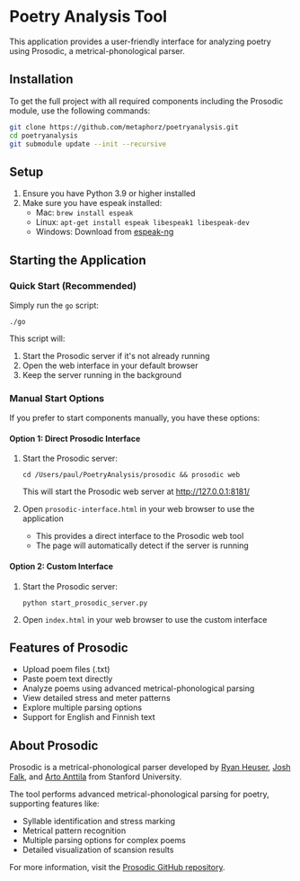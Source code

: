 # Poetry Analysis Tool

This application provides a user-friendly interface for analyzing poetry using Prosodic, a metrical-phonological parser.

## Installation

To get the full project with all required components including the Prosodic module, use the following commands:

```bash
git clone https://github.com/metaphorz/poetryanalysis.git
cd poetryanalysis
git submodule update --init --recursive
```

## Setup

1. Ensure you have Python 3.9 or higher installed
2. Make sure you have espeak installed:
   - Mac: `brew install espeak`
   - Linux: `apt-get install espeak libespeak1 libespeak-dev`
   - Windows: Download from [espeak-ng](https://github.com/espeak-ng/espeak-ng/releases/latest)

## Starting the Application

### Quick Start (Recommended)

Simply run the `go` script:

```
./go
```

This script will:
1. Start the Prosodic server if it's not already running
2. Open the web interface in your default browser
3. Keep the server running in the background

### Manual Start Options

If you prefer to start components manually, you have these options:

#### Option 1: Direct Prosodic Interface

1. Start the Prosodic server:
   ```
   cd /Users/paul/PoetryAnalysis/prosodic && prosodic web
   ```
   
   This will start the Prosodic web server at http://127.0.0.1:8181/

2. Open `prosodic-interface.html` in your web browser to use the application
   - This provides a direct interface to the Prosodic web tool
   - The page will automatically detect if the server is running

#### Option 2: Custom Interface

1. Start the Prosodic server:
   ```
   python start_prosodic_server.py
   ```
   
2. Open `index.html` in your web browser to use the custom interface

## Features of Prosodic

- Upload poem files (.txt)
- Paste poem text directly
- Analyze poems using advanced metrical-phonological parsing
- View detailed stress and meter patterns
- Explore multiple parsing options
- Support for English and Finnish text

## About Prosodic

Prosodic is a metrical-phonological parser developed by [Ryan Heuser](https://github.com/quadrismegistus), [Josh Falk](https://github.com/jsfalk), and [Arto Anttila](http://web.stanford.edu/~anttila/) from Stanford University.

The tool performs advanced metrical-phonological parsing for poetry, supporting features like:
- Syllable identification and stress marking
- Metrical pattern recognition
- Multiple parsing options for complex poems
- Detailed visualization of scansion results

For more information, visit the [Prosodic GitHub repository](https://github.com/quadrismegistus/prosodic).